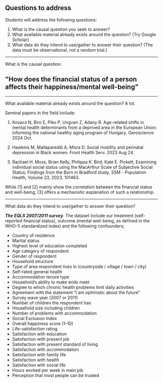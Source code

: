 ## Questions to address
Students will address the following questions: 
1. What is the causal question you seek to answer? 
2. What available material already exists around the question? (Try Google Scholar) 
3. What data do they intend to use/gather to answer their question? (The data must 
be observational, not a random trial.) 

---

What is the causal question:

"How does the financial status of a person affects their happiness/mental well-being" 
--

---
What available material already exists around the question?
A lot.

Seminal papers in the field include:
1. Kovacs N, Biro E, Piko P, Ungvari Z, Adany R. Age-related shifts in mental health determinants from a deprived area in the European Union: informing the national healthy aging program of Hungary. Geroscience. 2024 Oct.

2. Hawkins M, Mallapareddi A, Misra D. Social mobility and perinatal depression in Black women. Front Health Serv. 2023 Aug 24.

3. Rachael H. Moss, Brian Kelly, Philippa K. Bird, Kate E. Pickett, Examining individual social status using the MacArthur Scale of Subjective Social Status: Findings from the Born in Bradford study, SSM - Population Health, Volume 23, 2023, 101463.


While [1] and [2] mainly show the *correlation* between the financial status and well-being, [3] offers a mechanistic explanation of such a relationship.

---
What data do they intend to use/gather to answer their question?

***The EQLS 2007/2011 survey***.
The dataset include our treatment (self-reported financial status), outcome (mental well-being, as defined in the WHO-5 standardized index) and the following confounders;

* Country of residence
* Marital status
* Highest level of education completed
* Age category of respondent
* Gender of respondent
* Household structure
* Type of area respondent lives in (countryside / village / town / city)
* Self-rated general health
* Accommodation tenure type
* Household’s ability to make ends meet
* Degree to which chronic health problems limit daily activities
* Agreement with the statement “I am optimistic about the future”
* Survey wave year (2007 or 2011)
* Number of children the respondent has
* Household size including children
* Number of problems with accommodation
* Social Exclusion Index
* Overall happiness score (1–10)
* Life-satisfaction rating
* Satisfaction with education
* Satisfaction with present job
* Satisfaction with present standard of living
* Satisfaction with accommodation
* Satisfaction with family life
* Satisfaction with health
* Satisfaction with social life
* Hours worked per week in main job
* Perception that most people can be trusted